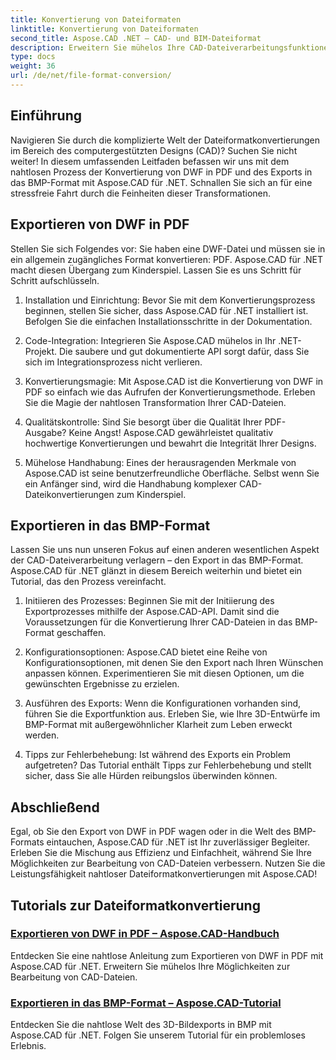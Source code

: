 ```yaml
---
title: Konvertierung von Dateiformaten
linktitle: Konvertierung von Dateiformaten
second_title: Aspose.CAD .NET – CAD- und BIM-Dateiformat
description: Erweitern Sie mühelos Ihre CAD-Dateiverarbeitungsfunktionen mit Aspose.CAD für .NET. Entdecken Sie Tutorials zum Exportieren von DWF in PDF und zum Exportieren von 3D-Bildern in das BMP-Format.
type: docs
weight: 36
url: /de/net/file-format-conversion/
---
```


## Einführung

Navigieren Sie durch die komplizierte Welt der Dateiformatkonvertierungen im Bereich des computergestützten Designs (CAD)? Suchen Sie nicht weiter! In diesem umfassenden Leitfaden befassen wir uns mit dem nahtlosen Prozess der Konvertierung von DWF in PDF und des Exports in das BMP-Format mit Aspose.CAD für .NET. Schnallen Sie sich an für eine stressfreie Fahrt durch die Feinheiten dieser Transformationen.

## Exportieren von DWF in PDF

Stellen Sie sich Folgendes vor: Sie haben eine DWF-Datei und müssen sie in ein allgemein zugängliches Format konvertieren: PDF. Aspose.CAD für .NET macht diesen Übergang zum Kinderspiel. Lassen Sie es uns Schritt für Schritt aufschlüsseln.

1. Installation und Einrichtung: Bevor Sie mit dem Konvertierungsprozess beginnen, stellen Sie sicher, dass Aspose.CAD für .NET installiert ist. Befolgen Sie die einfachen Installationsschritte in der Dokumentation.

2. Code-Integration: Integrieren Sie Aspose.CAD mühelos in Ihr .NET-Projekt. Die saubere und gut dokumentierte API sorgt dafür, dass Sie sich im Integrationsprozess nicht verlieren.

3. Konvertierungsmagie: Mit Aspose.CAD ist die Konvertierung von DWF in PDF so einfach wie das Aufrufen der Konvertierungsmethode. Erleben Sie die Magie der nahtlosen Transformation Ihrer CAD-Dateien.

4. Qualitätskontrolle: Sind Sie besorgt über die Qualität Ihrer PDF-Ausgabe? Keine Angst! Aspose.CAD gewährleistet qualitativ hochwertige Konvertierungen und bewahrt die Integrität Ihrer Designs.

5. Mühelose Handhabung: Eines der herausragenden Merkmale von Aspose.CAD ist seine benutzerfreundliche Oberfläche. Selbst wenn Sie ein Anfänger sind, wird die Handhabung komplexer CAD-Dateikonvertierungen zum Kinderspiel.

## Exportieren in das BMP-Format

Lassen Sie uns nun unseren Fokus auf einen anderen wesentlichen Aspekt der CAD-Dateiverarbeitung verlagern – den Export in das BMP-Format. Aspose.CAD für .NET glänzt in diesem Bereich weiterhin und bietet ein Tutorial, das den Prozess vereinfacht.

1. Initiieren des Prozesses: Beginnen Sie mit der Initiierung des Exportprozesses mithilfe der Aspose.CAD-API. Damit sind die Voraussetzungen für die Konvertierung Ihrer CAD-Dateien in das BMP-Format geschaffen.

2. Konfigurationsoptionen: Aspose.CAD bietet eine Reihe von Konfigurationsoptionen, mit denen Sie den Export nach Ihren Wünschen anpassen können. Experimentieren Sie mit diesen Optionen, um die gewünschten Ergebnisse zu erzielen.

3. Ausführen des Exports: Wenn die Konfigurationen vorhanden sind, führen Sie die Exportfunktion aus. Erleben Sie, wie Ihre 3D-Entwürfe im BMP-Format mit außergewöhnlicher Klarheit zum Leben erweckt werden.

4. Tipps zur Fehlerbehebung: Ist während des Exports ein Problem aufgetreten? Das Tutorial enthält Tipps zur Fehlerbehebung und stellt sicher, dass Sie alle Hürden reibungslos überwinden können.

## Abschließend

Egal, ob Sie den Export von DWF in PDF wagen oder in die Welt des BMP-Formats eintauchen, Aspose.CAD für .NET ist Ihr zuverlässiger Begleiter. Erleben Sie die Mischung aus Effizienz und Einfachheit, während Sie Ihre Möglichkeiten zur Bearbeitung von CAD-Dateien verbessern. Nutzen Sie die Leistungsfähigkeit nahtloser Dateiformatkonvertierungen mit Aspose.CAD!
## Tutorials zur Dateiformatkonvertierung
### [Exportieren von DWF in PDF – Aspose.CAD-Handbuch](./exporting-dwf-to-pdf/)
Entdecken Sie eine nahtlose Anleitung zum Exportieren von DWF in PDF mit Aspose.CAD für .NET. Erweitern Sie mühelos Ihre Möglichkeiten zur Bearbeitung von CAD-Dateien.
### [Exportieren in das BMP-Format – Aspose.CAD-Tutorial](./exporting-to-bmp-format/)
Entdecken Sie die nahtlose Welt des 3D-Bildexports in BMP mit Aspose.CAD für .NET. Folgen Sie unserem Tutorial für ein problemloses Erlebnis.